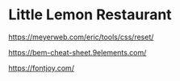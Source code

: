 # Little Lemon Restaurant

https://meyerweb.com/eric/tools/css/reset/

https://bem-cheat-sheet.9elements.com/

https://fontjoy.com/